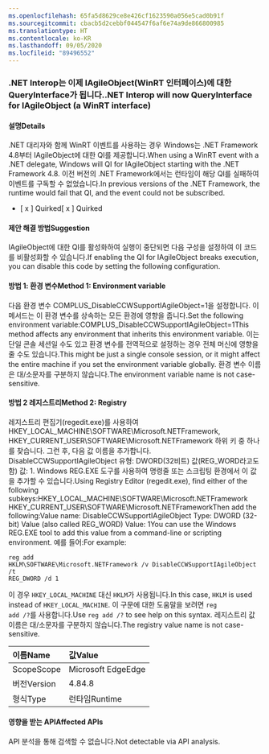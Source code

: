 ```yaml
---
ms.openlocfilehash: 65fa5d8629ce8e426cf1623590a056e5cad0b91f
ms.sourcegitcommit: cbacb5d2cebbf044547f6af6e74a9de866800985
ms.translationtype: HT
ms.contentlocale: ko-KR
ms.lasthandoff: 09/05/2020
ms.locfileid: "89496552"
---
```

### <a name="net-interop-will-now-queryinterface-for-iagileobject-a-winrt-interface"></a><span data-ttu-id="cd850-101">.NET Interop는 이제 IAgileObject(WinRT 인터페이스)에 대한 QueryInterface가 됩니다.</span><span class="sxs-lookup"><span data-stu-id="cd850-101">.NET Interop will now QueryInterface for IAgileObject (a WinRT interface)</span></span>

#### <a name="details"></a><span data-ttu-id="cd850-102">설명</span><span class="sxs-lookup"><span data-stu-id="cd850-102">Details</span></span>

<span data-ttu-id="cd850-103">.NET 대리자와 함께 WinRT 이벤트를 사용하는 경우 Windows는 .NET Framework 4.8부터 IAgileObject에 대한 QI를 제공합니다.</span><span class="sxs-lookup"><span data-stu-id="cd850-103">When using a WinRT event with a .NET delegate, Windows will QI for IAgileObject starting with the .NET Framework 4.8.</span></span>  <span data-ttu-id="cd850-104">이전 버전의 .NET Framework에서는 런타임이 해당 QI를 실패하여 이벤트를 구독할 수 없었습니다.</span><span class="sxs-lookup"><span data-stu-id="cd850-104">In previous versions of the .NET Framework, the runtime would fail that QI, and the event could not be subscribed.</span></span><ul><li><span data-ttu-id="cd850-105">[ x ] Quirked</span><span class="sxs-lookup"><span data-stu-id="cd850-105">[ x ] Quirked</span></span></li></ul>

#### <a name="suggestion"></a><span data-ttu-id="cd850-106">제안 해결 방법</span><span class="sxs-lookup"><span data-stu-id="cd850-106">Suggestion</span></span>

<span data-ttu-id="cd850-107">IAgileObject에 대한 QI를 활성화하여 실행이 중단되면 다음 구성을 설정하여 이 코드를 비활성화할 수 있습니다.</span><span class="sxs-lookup"><span data-stu-id="cd850-107">If enabling the QI for IAgileObject breaks execution, you can disable this code by setting the following configuration.</span></span> <h4><span data-ttu-id="cd850-108">방법 1: 환경 변수</span><span class="sxs-lookup"><span data-stu-id="cd850-108">Method 1: Environment variable</span></span></h4> <span data-ttu-id="cd850-109">다음 환경 변수 COMPLUS_DisableCCWSupportIAgileObject=1을 설정합니다. 이 메서드는 이 환경 변수를 상속하는 모든 환경에 영향을 줍니다.</span><span class="sxs-lookup"><span data-stu-id="cd850-109">Set the following environment variable:COMPLUS_DisableCCWSupportIAgileObject=1This method affects any environment that inherits this environment variable.</span></span> <span data-ttu-id="cd850-110">이는 단일 콘솔 세션일 수도 있고 환경 변수를 전역적으로 설정하는 경우 전체 머신에 영향을 줄 수도 있습니다.</span><span class="sxs-lookup"><span data-stu-id="cd850-110">This might be just a single console session, or it might affect the entire machine if you set the environment variable globally.</span></span> <span data-ttu-id="cd850-111">환경 변수 이름은 대/소문자를 구분하지 않습니다.</span><span class="sxs-lookup"><span data-stu-id="cd850-111">The environment variable name is not case-sensitive.</span></span> <h4><span data-ttu-id="cd850-112">방법 2 레지스트리</span><span class="sxs-lookup"><span data-stu-id="cd850-112">Method 2: Registry</span></span></h4> <span data-ttu-id="cd850-113">레지스트리 편집기(regedit.exe)를 사용하여 HKEY_LOCAL_MACHINE\SOFTWARE\Microsoft.NETFramework, HKEY_CURRENT_USER\SOFTWARE\Microsoft.NETFramework 하위 키 중 하나를 찾습니다. 그런 후, 다음 값 이름을 추가합니다. DisableCCWSupportIAgileObject 유형: DWORD(32비트) 값(REG_WORD라고도 함) 값: 1. Windows REG.EXE 도구를 사용하여 명령줄 또는 스크립팅 환경에서 이 값을 추가할 수 있습니다.</span><span class="sxs-lookup"><span data-stu-id="cd850-113">Using Registry Editor (regedit.exe), find either of the following subkeys:HKEY_LOCAL_MACHINE\SOFTWARE\Microsoft.NETFramework HKEY_CURRENT_USER\SOFTWARE\Microsoft.NETFrameworkThen add the following:Value name: DisableCCWSupportIAgileObject Type: DWORD (32-bit) Value (also called REG_WORD) Value: 1You can use the Windows REG.EXE tool to add this value from a command-line or scripting environment.</span></span> <span data-ttu-id="cd850-114">예를 들어:</span><span class="sxs-lookup"><span data-stu-id="cd850-114">For example:</span></span><pre><code class="lang-console">reg add HKLM\SOFTWARE\Microsoft\.NETFramework /v DisableCCWSupportIAgileObject /t REG_DWORD /d 1&#13;&#10;</code></pre><span data-ttu-id="cd850-115">이 경우 <code>HKEY_LOCAL_MACHINE</code> 대신 <code>HKLM</code>가 사용됩니다.</span><span class="sxs-lookup"><span data-stu-id="cd850-115">In this case, <code>HKLM</code> is used instead of <code>HKEY_LOCAL_MACHINE</code>.</span></span> <span data-ttu-id="cd850-116">이 구문에 대한 도움말을 보려면 <code>reg add /?</code>를 사용합니다.</span><span class="sxs-lookup"><span data-stu-id="cd850-116">Use <code>reg add /?</code> to see help on this syntax.</span></span> <span data-ttu-id="cd850-117">레지스트리 값 이름은 대/소문자를 구분하지 않습니다.</span><span class="sxs-lookup"><span data-stu-id="cd850-117">The registry value name is not case-sensitive.</span></span>

| <span data-ttu-id="cd850-118">이름</span><span class="sxs-lookup"><span data-stu-id="cd850-118">Name</span></span>    | <span data-ttu-id="cd850-119">값</span><span class="sxs-lookup"><span data-stu-id="cd850-119">Value</span></span>       |
|:--------|:------------|
| <span data-ttu-id="cd850-120">Scope</span><span class="sxs-lookup"><span data-stu-id="cd850-120">Scope</span></span>   |<span data-ttu-id="cd850-121">Microsoft Edge</span><span class="sxs-lookup"><span data-stu-id="cd850-121">Edge</span></span>|
|<span data-ttu-id="cd850-122">버전</span><span class="sxs-lookup"><span data-stu-id="cd850-122">Version</span></span>|<span data-ttu-id="cd850-123">4.8</span><span class="sxs-lookup"><span data-stu-id="cd850-123">4.8</span></span>|
|<span data-ttu-id="cd850-124">형식</span><span class="sxs-lookup"><span data-stu-id="cd850-124">Type</span></span>|<span data-ttu-id="cd850-125">런타임</span><span class="sxs-lookup"><span data-stu-id="cd850-125">Runtime</span></span>|

#### <a name="affected-apis"></a><span data-ttu-id="cd850-126">영향을 받는 API</span><span class="sxs-lookup"><span data-stu-id="cd850-126">Affected APIs</span></span>

<span data-ttu-id="cd850-127">API 분석을 통해 검색할 수 없습니다.</span><span class="sxs-lookup"><span data-stu-id="cd850-127">Not detectable via API analysis.</span></span>

<!--

#### Affected APIs

Not detectable via API analysis.

-->
